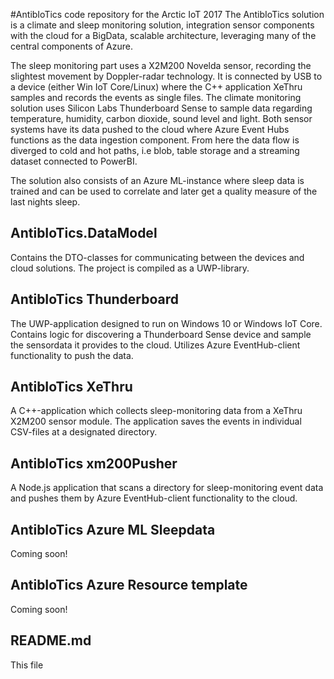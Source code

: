 #AntibIoTics code repository for the Arctic IoT 2017
The AntibIoTics solution is a climate and sleep monitoring solution, integration sensor components with the cloud for a BigData, scalable architecture, leveraging many of the central components of Azure.

The sleep monitoring part uses a X2M200 Novelda sensor, recording the slightest movement by Doppler-radar technology. It is connected by USB to a device (either Win IoT Core/Linux) where the C++ application XeThru samples and records the events as single files.
The climate monitoring solution uses Silicon Labs Thunderboard Sense to sample data regarding temperature, humidity, carbon dioxide, sound level and light. Both sensor systems have its data pushed to the cloud where Azure Event Hubs functions as the data ingestion component. From here the data flow is diverged to cold and hot paths, i.e blob, table storage and a streaming dataset connected to PowerBI.

The solution also consists of an Azure ML-instance where sleep data is trained and can be used to correlate and later get a quality measure of the last nights sleep.

## AntibIoTics.DataModel
Contains the DTO-classes for communicating between the devices and cloud solutions. The project is compiled as a UWP-library.

## AntibIoTics Thunderboard
The UWP-application designed to run on Windows 10 or Windows IoT Core. Contains logic for discovering a Thunderboard Sense device and sample the sensordata it provides to the cloud. Utilizes Azure EventHub-client functionality to push the data.

## AntibIoTics XeThru
A C++-application which collects sleep-monitoring data from a XeThru X2M200 sensor module. The application saves the events in individual CSV-files at a designated directory.

## AntibIoTics xm200Pusher
A Node.js application that scans a directory for sleep-monitoring event data and pushes them by Azure EventHub-client functionality to the cloud.

## AntibIoTics Azure ML Sleepdata
Coming soon!

## AntibIoTics Azure Resource template
Coming soon!

## README.md
This file
